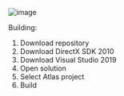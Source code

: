 ![image](https://github.com/user-attachments/assets/ea401b58-1053-4f41-bb18-a9fdd110e540)



Building:
1. Download repository
2. Download DirectX SDK 2010
3. Download Visual Studio 2019
4. Open solution
5. Select Atlas project
6. Build
